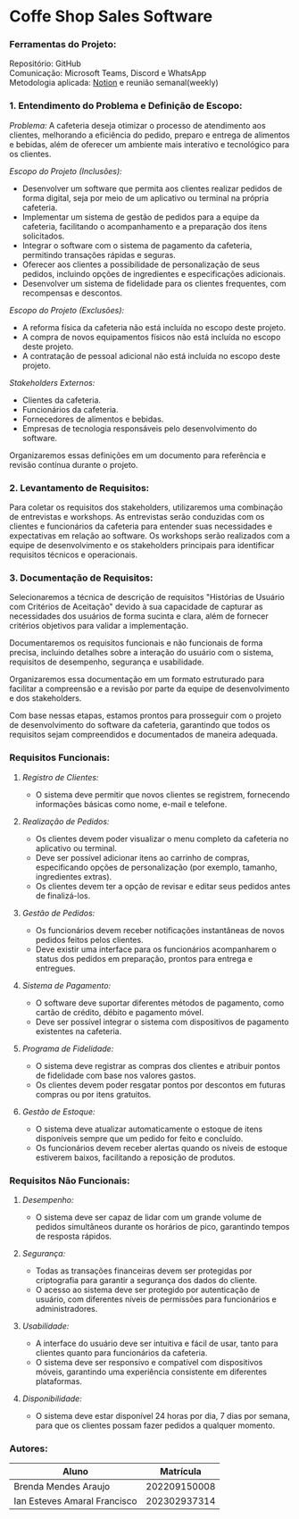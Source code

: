 # Coffe Shop Sales Software

### Ferramentas do Projeto:

<p>
  Repositório: GitHub<br>
  Comunicação: Microsoft Teams, Discord e WhatsApp<br>
  Metodologia aplicada: <a href="https://www.notion.so/3017a548d79547968404dce96924ae1f?v=64667978a28c4eebbc316c552e049f75&pvs=4">Notion</a> e reunião semanal(weekly)<br>
</p>

### 1. Entendimento do Problema e Definição de Escopo:

*Problema:*
A cafeteria deseja otimizar o processo de atendimento aos clientes, melhorando a eficiência do pedido, preparo e entrega de alimentos e bebidas, além de oferecer um ambiente mais interativo e tecnológico para os clientes.

*Escopo do Projeto (Inclusões):*
- Desenvolver um software que permita aos clientes realizar pedidos de forma digital, seja por meio de um aplicativo ou terminal na própria cafeteria.
- Implementar um sistema de gestão de pedidos para a equipe da cafeteria, facilitando o acompanhamento e a preparação dos itens solicitados.
- Integrar o software com o sistema de pagamento da cafeteria, permitindo transações rápidas e seguras.
- Oferecer aos clientes a possibilidade de personalização de seus pedidos, incluindo opções de ingredientes e especificações adicionais.
- Desenvolver um sistema de fidelidade para os clientes frequentes, com recompensas e descontos.

*Escopo do Projeto (Exclusões):*
- A reforma física da cafeteria não está incluída no escopo deste projeto.
- A compra de novos equipamentos físicos não está incluída no escopo deste projeto.
- A contratação de pessoal adicional não está incluída no escopo deste projeto.

*Stakeholders Externos:*
- Clientes da cafeteria.
- Funcionários da cafeteria.
- Fornecedores de alimentos e bebidas.
- Empresas de tecnologia responsáveis pelo desenvolvimento do software.

Organizaremos essas definições em um documento para referência e revisão contínua durante o projeto.

### 2. Levantamento de Requisitos:

Para coletar os requisitos dos stakeholders, utilizaremos uma combinação de entrevistas e workshops. As entrevistas serão conduzidas com os clientes e funcionários da cafeteria para entender suas necessidades e expectativas em relação ao software. Os workshops serão realizados com a equipe de desenvolvimento e os stakeholders principais para identificar requisitos técnicos e operacionais.

### 3. Documentação de Requisitos:

Selecionaremos a técnica de descrição de requisitos "Histórias de Usuário com Critérios de Aceitação" devido à sua capacidade de capturar as necessidades dos usuários de forma sucinta e clara, além de fornecer critérios objetivos para validar a implementação.

Documentaremos os requisitos funcionais e não funcionais de forma precisa, incluindo detalhes sobre a interação do usuário com o sistema, requisitos de desempenho, segurança e usabilidade.

Organizaremos essa documentação em um formato estruturado para facilitar a compreensão e a revisão por parte da equipe de desenvolvimento e dos stakeholders.

Com base nessas etapas, estamos prontos para prosseguir com o projeto de desenvolvimento do software da cafeteria, garantindo que todos os requisitos sejam compreendidos e documentados de maneira adequada.

### Requisitos Funcionais:

1. *Registro de Clientes:*
   - O sistema deve permitir que novos clientes se registrem, fornecendo informações básicas como nome, e-mail e telefone.

2. *Realização de Pedidos:*
   - Os clientes devem poder visualizar o menu completo da cafeteria no aplicativo ou terminal.
   - Deve ser possível adicionar itens ao carrinho de compras, especificando opções de personalização (por exemplo, tamanho, ingredientes extras).
   - Os clientes devem ter a opção de revisar e editar seus pedidos antes de finalizá-los.

3. *Gestão de Pedidos:*
   - Os funcionários devem receber notificações instantâneas de novos pedidos feitos pelos clientes.
   - Deve existir uma interface para os funcionários acompanharem o status dos pedidos em preparação, prontos para entrega e entregues.

4. *Sistema de Pagamento:*
   - O software deve suportar diferentes métodos de pagamento, como cartão de crédito, débito e pagamento móvel.
   - Deve ser possível integrar o sistema com dispositivos de pagamento existentes na cafeteria.

5. *Programa de Fidelidade:*
   - O sistema deve registrar as compras dos clientes e atribuir pontos de fidelidade com base nos valores gastos.
   - Os clientes devem poder resgatar pontos por descontos em futuras compras ou por itens gratuitos.

6. *Gestão de Estoque:*
   - O sistema deve atualizar automaticamente o estoque de itens disponíveis sempre que um pedido for feito e concluído.
   - Os funcionários devem receber alertas quando os níveis de estoque estiverem baixos, facilitando a reposição de produtos.

### Requisitos Não Funcionais:

1. *Desempenho:*
   - O sistema deve ser capaz de lidar com um grande volume de pedidos simultâneos durante os horários de pico, garantindo tempos de resposta rápidos.

2. *Segurança:*
   - Todas as transações financeiras devem ser protegidas por criptografia para garantir a segurança dos dados do cliente.
   - O acesso ao sistema deve ser protegido por autenticação de usuário, com diferentes níveis de permissões para funcionários e administradores.

3. *Usabilidade:*
   - A interface do usuário deve ser intuitiva e fácil de usar, tanto para clientes quanto para funcionários da cafeteria.
   - O sistema deve ser responsivo e compatível com dispositivos móveis, garantindo uma experiência consistente em diferentes plataformas.

4. *Disponibilidade:*
   - O sistema deve estar disponível 24 horas por dia, 7 dias por semana, para que os clientes possam fazer pedidos a qualquer momento.

### Autores:

Aluno | Matrícula
--------------------------------|---------------------------
Brenda Mendes Araujo | 202209150008
Ian Esteves Amaral Francisco | 202302937314
